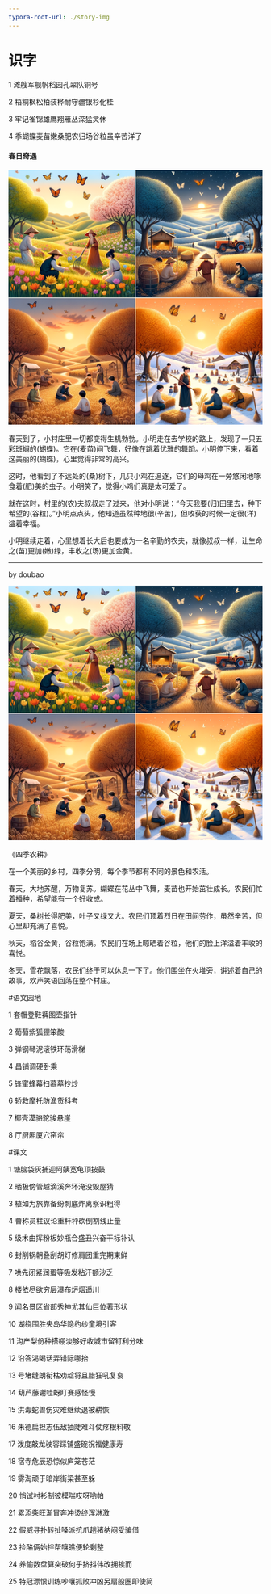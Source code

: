 ```yaml
---
typora-root-url: ./story-img
---
```

<!--
Prompt:

为每个汉字加上拼音, 写在每个汉字后面, 拼音放在括号里:


后面我每次发给你一组汉字, 请帮我将发给你的汉字串联成一个冒险类型的小故事, 这个小故事让小学三年级的学生能看懂, 并且生动, 有趣, 用到其中列出的每个汉字, 用到的汉字使用括号`()`括起来, 小故事要有一个标题,  然后再按照这个小故事画一幅插画。


后面我每次发给你一组汉字, 请帮我将发给你的汉字串联成一个冒险类型的小故事, 这个小故事让小学4年级的学生能看懂, 并且生动, 有趣, 用到其中列出的每个汉字, 小故事要有一个标题,  然后再按照这个小故事画一幅黑白插画。


请帮我写一个冒险, 刺激, 有转折的小故事, 小故事是关于蝙蝠侠在天空城中的与卢瑟战斗的, 这个小故事让小学5年级的学生能看懂, 并且生动, 有趣, 小故事要有一个标题,  然后再按照这个小故事画一幅黑白插画。


故事:
gpt4
doubao
wenxin: X
tongyi: X

插画:
dalle3
mj: X

-->

# 识字


1
滩艘军舰帆稻园孔翠队铜号

2
梧桐枫松柏装桦耐守疆银杉化桂

3
牢记雀锦雄鹰翔雁丛深猛灵休

4
季蝴蝶麦苗嫩桑肥农归场谷粒虽辛苦洋了


#### 春日奇遇

![](./story-img/季蝴蝶麦苗嫩桑肥农归场谷粒虽辛苦洋了.png)


春天到了，小村庄里一切都变得生机勃勃。小明走在去学校的路上，发现了一只五彩斑斓的(蝴蝶)。它在(麦苗)间飞舞，好像在跳着优雅的舞蹈。小明停下来，看着这美丽的(蝴蝶)，心里觉得非常的高兴。

这时，他看到了不远处的(桑)树下，几只小鸡在追逐，它们的母鸡在一旁悠闲地啄食着(肥)美的虫子。小明笑了，觉得小鸡们真是太可爱了。

就在这时，村里的(农)夫叔叔走了过来，他对小明说：“今天我要(归)田里去，种下希望的(谷粒)。”小明点点头，他知道虽然种地很(辛苦)，但收获的时候一定很(洋)溢着幸福。

小明继续走着，心里想着长大后也要成为一名辛勤的农夫，就像叔叔一样，让生命之(苗)更加(嫩)绿，丰收之(场)更加金黄。




---

by doubao

![](./story-img/季蝴蝶麦苗嫩桑肥农归场谷粒虽辛苦洋了.png)


《四季农耕》

在一个美丽的乡村，四季分明，每个季节都有不同的景色和农活。

春天，大地苏醒，万物复苏。蝴蝶在花丛中飞舞，麦苗也开始茁壮成长。农民们忙着播种，希望能有一个好收成。

夏天，桑树长得肥美，叶子又绿又大。农民们顶着烈日在田间劳作，虽然辛苦，但心里却充满了喜悦。

秋天，稻谷金黄，谷粒饱满。农民们在场上晾晒着谷粒，他们的脸上洋溢着丰收的喜悦。

冬天，雪花飘落，农民们终于可以休息一下了。他们围坐在火堆旁，讲述着自己的故事，欢声笑语回荡在整个村庄。




#语文园地

1
套帽登鞋裤图壶指针

2
葡萄紫狐狸笨酸

3
弹钢琴泥滚铁环荡滑梯

4
昌铺调硬卧乘

5
锋蜜蜂幕扫慕墓抄炒

6
轿救摩托防渔货科考

7
椰壳漠骆驼骏悬崖

8
厅厨厢厦穴窑帘


#课文

1
塘脑袋灰捕迎阿姨宽龟顶披鼓

2
晒极傍管越滴溪奔坏淹没毁屋猜

3
植如为旅靠备纷刺底炸离察识粗得

4
曹称员柱议论重杆秤砍倒割线止量

5
级术由挥粉板妙瓶合盛丑兴奋干标补认

6
封削锅朝叠刮胡灯修肩团重完期束鲜

7
哄先闭紧润蛋等吸发粘汗额沙乏

8
楼依尽欲穷层瀑布炉烟遥川

9
闻名景区省部秀神尤其仙巨位著形状

10
湖绕围胜央岛华隐约纱童境引客

11
沟产梨份种搭棚淡够好收城市留钉利分味

12
沿答渴喝话弄错际哪抬

13
号堵缝朗衔枯劝趁将且腊狂吼复哀

14
葫芦藤谢哇蚜盯赛感怪慢

15
洪毒蛇兽伤灾难继续退被耕恢

16
朱德扁担志伍敌抽陡难斗仗疼根料敬

17
泼度敲龙驶容踩铺盛碗祝福健康寿

18
宿寺危辰恐惊似庐笼苍茫

19
雾淘顽于暗岸街梁甚至躲

20
悄试衬衫制彼模喘哎呀哟帕

21
累添柴旺渐冒奔冲烫终浑淋激

22
假威寻扑转扯嗓派抗爪趟猪纳闷受骗借

23
捡酪俩始拌帮嚷瞧便轮剩整

24
养偷数盘算突破何乎挤抖伟改拥挨而

25
特冠漂恨训练吵嚷抓败冲凶另扇般圈即使简
